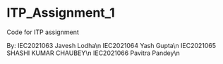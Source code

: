 # ITP_Assignment_1
Code for ITP assignment

By:
IEC2021063 Javesh Lodha\n
IEC2021064 Yash Gupta\n
IEC2021065 SHASHI KUMAR CHAUBEY\n
IEC2021066 Pavitra Pandey\n

